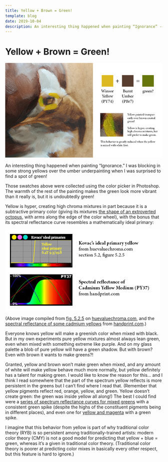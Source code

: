 ```yaml
---
title: Yellow + Brown = Green!
template: blog
date: 2019-10-04
description: An interesting thing happened when painting “Ignorance” -- I made green from yellow and brown!
---
```


# Yellow + Brown = Green!

![Winsor yellow + burnt umber = green? A smudge of yellow paint atop of a brown underpainting; the result is a dash of green.](green_cere.jpg)

An interesting thing happened when painting “Ignorance.” I was blocking in some strong yellows over the umber underpainting when I was surprised to find a spot of green!

Those swatches above were collected using the color picker in Photoshop. The warmth of the rest of the painting makes the green look more vibrant than it really is, but it is undoubtedly green!

Yellow is hyper, creating high chroma mixtures in part because it is a subtractive primary color (giving its mixtures [the shape of an extroverted octopus](http://www.huevaluechroma.com/061.php#primaries), with arms along the edge of the color wheel), with the bonus that its spectral reflectance curve resembles a mathematically ideal primary:

![Kovac's ideal primary yellow vs spectral reflectance of PY37 from handprint.com](ideal_primary_yellow.png)

(Above image compiled from [fig. 5.2.5](http://www.huevaluechroma.com/pics/5.2.5.jpg) on [huevaluechroma.com](http://www.huevaluechroma.com/052.php), and the [spectral reflectance of some cadmium yellows](https://www.handprint.com/HP/WCL/IMG/RC/PY35.html) from [handprint.com](https://www.handprint.com/HP/WCL/watery.html).)

Everyone knows yellow will make a greenish color when mixed with black. But in my own experiments pure yellow mixtures almost always lean green, even when mixed with something extreme like purple. And on my glass palette a blob of pure yellow will have a green shadow. But with brown? Even with brown it wants to make greens?!

Granted, yellow and brown won’t make green when mixed, and any amount of white will make yellow behave much more normally, but yellow definitely has a talent for making green. I would like to know the reason for this… and I think I read somewhere that the part of the spectrum yellow reflects is more persistent in the greens but I can’t find where I read that. (Remember that yellow pigments reflect red, orange, yellow, and green. Yellow doesn’t create green: the green was inside yellow all along!) The best I could find were a [series of spectrum reflectance curves for mixed greens](https://www.handprint.com/HP/WCL/IMG/greens.jpg) with a consistent green spike (despite the highs of the constituent pigments being in different places), and even one for [yellow and magenta](https://www.handprint.com/HP/WCL/IMG/RC/reflectxmy.jpg) with a green spike.

I imagine that this behavior from yellow is part of why traditional color theory (RYB) is so persistent among traditionally-trained artists: modern color theory (CMY) is not a good model for predicting that yellow + blue = green, whereas it’s a given in traditional color theory. (Traditional color theory is poorer at predicting color mixes in basically every other respect, but this feature is hard to ignore.)
